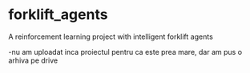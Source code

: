 # forklift_agents
A reinforcement learning project with intelligent forklift agents

-nu am uploadat inca proiectul pentru ca este prea mare, dar am pus o arhiva pe drive
